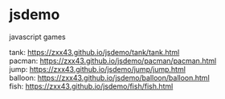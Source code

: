 jsdemo
======

javascript games  

tank: https://zxx43.github.io/jsdemo/tank/tank.html  
pacman: https://zxx43.github.io/jsdemo/pacman/pacman.html  
jump: https://zxx43.github.io/jsdemo/jump/jump.html  
balloon: https://zxx43.github.io/jsdemo/balloon/balloon.html  
fish: https://zxx43.github.io/jsdemo/fish/fish.html  
